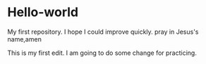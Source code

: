 # Hello-world
My first repository. I hope I could improve quickly. pray in Jesus's name,amen

This is my first edit. I am going to do some change for practicing.
